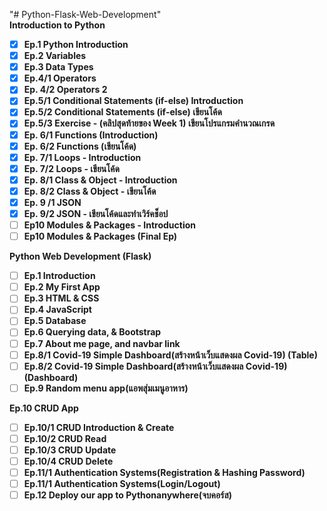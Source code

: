 "# Python-Flask-Web-Development" <br/>
****Introduction to Python****

- [x]  **Ep.1 Python Introduction**
- [x]  **Ep.2 Variables**
- [x]  **Ep.3 Data Types**
- [x]  **Ep.4/1 Operators**
- [x]  **Ep. 4/2 Operators 2**
- [x]  **Ep.5/1 Conditional Statements (if-else) Introduction**
- [x]  **Ep.5/2 Conditional Statements (if-else) เขียนโค้ด**
- [x]  **Ep.5/3 Exercise - (คลิปสุดท้ายของ Week 1) เขียนโปรแกรมคำนวณเกรด**
- [x]  **Ep. 6/1 Functions (Introduction)**
- [x]  **Ep. 6/2 Functions (เขียนโค้ด)**
- [x]  **Ep. 7/1 Loops - Introduction**
- [x]  **Ep. 7/2 Loops - เขียนโค้ด**
- [x]  **Ep. 8/1 Class & Object - Introduction**
- [x]  **Ep. 8/2 Class & Object - เขียนโค้ด**
- [x]  **Ep. 9 /1 JSON**
- [x]  **Ep. 9/2 JSON - เขียนโค้ดและทำเวิร์คช็อป**
- [ ]  **Ep10 Modules & Packages - Introduction**
- [ ]  **Ep10 Modules & Packages (Final Ep)**

****Python Web Development (Flask)****

- [ ]  **Ep.1 Introduction**
- [ ]  **Ep.2 My First App**
- [ ]  **Ep.3 HTML & CSS**
- [ ]  **Ep.4 JavaScript**
- [ ]  **Ep.5 Database**
- [ ]  **Ep.6 Querying data, & Bootstrap**
- [ ]  **Ep.7 About me page, and navbar link**
- [ ]  **Ep.8/1 Covid-19 Simple Dashboard(สร้างหน้าเว็บแสดงผล Covid-19) (Table)**
- [ ]  **Ep.8/2 Covid-19 Simple Dashboard(สร้างหน้าเว็บแสดงผล Covid-19) (Dashboard)**
- [ ]  **Ep.9 Random menu app(แอพสุ่มเมนูอาหาร)**

**Ep.10 CRUD App**

- [ ]  **Ep.10/1 CRUD Introduction & Create**
- [ ]  **Ep.10/2 CRUD Read**
- [ ]  **Ep.10/3 CRUD Update**
- [ ]  **Ep.10/4 CRUD Delete**
- [ ]  **Ep.11/1 Authentication Systems(Registration & Hashing Password)**
- [ ]  **Ep.11/1 Authentication Systems(Login/Logout)**
- [ ]  **Ep.12 Deploy our app to Pythonanywhere(จบคอร์ส)**